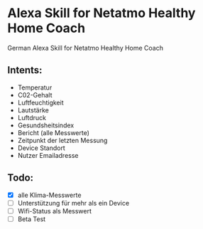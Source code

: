 # Alexa Skill for Netatmo Healthy Home Coach

German Alexa Skill for Netatmo Healthy Home Coach

## Intents:
- Temperatur
- C02-Gehalt
- Luftfeuchtigkeit
- Lautstärke
- Luftdruck
- Gesundsheitsindex
- Bericht (alle Messwerte)
- Zeitpunkt der letzten Messung
- Device Standort
- Nutzer Emailadresse


## Todo:
- [X] alle Klima-Messwerte
- [ ] Unterstützung für mehr als ein Device
- [ ] Wifi-Status als Messwert
- [ ] Beta Test
